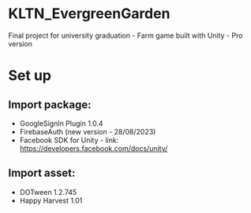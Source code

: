 # KLTN_EvergreenGarden
Final project for university graduation - Farm game built with Unity - Pro version
# Set up
## Import package:
- GoogleSignIn Plugin 1.0.4
- FirebaseAuth (new version - 28/08/2023)
- Facebook SDK for Unity - link: https://developers.facebook.com/docs/unity/
## Import asset:
- DOTween 1.2.745
- Happy Harvest 1.01
